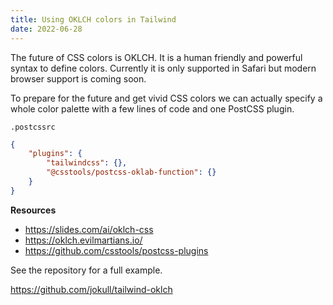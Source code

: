 ```yaml
---
title: Using OKLCH colors in Tailwind
date: 2022-06-28
---
```


<script>
	import TailwindPalette from '../components/TailwindPalette.svelte';
</script>

The future of CSS colors is OKLCH. It is a human friendly and powerful syntax to define colors.
Currently it is only supported in Safari but modern browser support is coming soon.

To prepare for the future and get vivid CSS colors we can actually specify a whole color palette
with a few lines of code and one PostCSS plugin.

<TailwindPalette />

`.postcssrc`

```json
{
	"plugins": {
		"tailwindcss": {},
		"@csstools/postcss-oklab-function": {}
	}
}
```

**Resources**

- https://slides.com/ai/oklch-css
- https://oklch.evilmartians.io/
- https://github.com/csstools/postcss-plugins

See the repository for a full example.

https://github.com/jokull/tailwind-oklch
